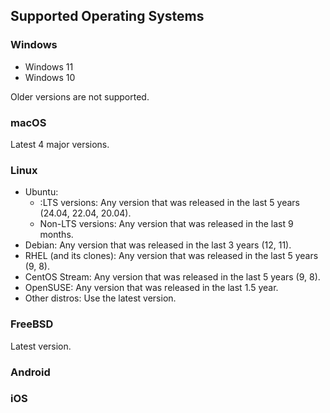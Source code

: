 ## Supported Operating Systems

### Windows

* Windows 11
* Windows 10

Older versions are not supported.

### macOS

Latest 4 major versions.

### Linux

* Ubuntu:
  * :LTS versions: Any version that was released in the last 5 years (24.04, 22.04, 20.04).
  * Non-LTS versions: Any version that was released in the last 9 months.
* Debian: Any version that was released in the last 3 years (12, 11).
* RHEL (and its clones): Any version that was released in the last 5 years (9, 8).
* CentOS Stream: Any version that was released in the last 5 years (9, 8).
* OpenSUSE: Any version that was released in the last 1.5 year.
* Other distros: Use the latest version.

### FreeBSD

Latest version.

### Android

### iOS

